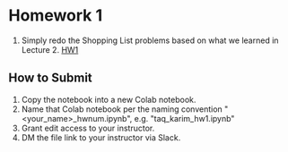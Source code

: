 <!---
{"next":"Homework/hwk2.md","title":"Homework 1"}
-->

# Homework 1

1. Simply redo the Shopping List problems based on what we learned in Lecture 2. [HW1](https://colab.research.google.com/github/mottaquikarim/PYTH2/blob/master/src/PSETS/nb/hw1.ipynb)

## How to Submit
1. Copy the notebook into a new Colab notebook.
2. Name that Colab notebook per the naming convention "<your_name>_hwnum.ipynb", e.g. "taq_karim_hw1.ipynb"
3. Grant edit access to your instructor.
4. DM the file link to your instructor via Slack.
